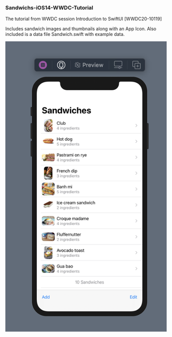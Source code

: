 ### Sandwichs-iOS14-WWDC-Tutorial
The tutorial from WWDC session Introduction to SwiftUI [WWDC20-10119]

Includes sandwich images and thumbnails along with an App Icon.  Also included is a data file Sandwich.swift with example data.


![Screenshot of Sandwiches App running in Preview XCode 12](/Sandwich-screenshot.png "Sandwichs App")
